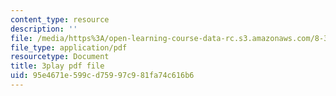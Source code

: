 ```yaml
---
content_type: resource
description: ''
file: /media/https%3A/open-learning-course-data-rc.s3.amazonaws.com/8-334-statistical-mechanics-ii-statistical-physics-of-fields-spring-2014/95e4671e599cd75997c981fa74c616b6_PGnLAx8e4Gk.pdf
file_type: application/pdf
resourcetype: Document
title: 3play pdf file
uid: 95e4671e-599c-d759-97c9-81fa74c616b6
---
```

